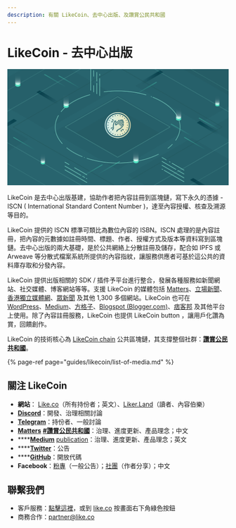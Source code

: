 ```yaml
---
description: 有關 LikeCoin、去中心出版、及讚賞公民共和國
---
```


# LikeCoin - 去中心出版

![](.gitbook/assets/likecoin_presskit_likecoin_asset_likecoinfeature.png)

LikeCoin 是去中心出版基建，協助作者把內容註冊到區塊鏈，寫下永久的憑據 - ISCN \( International Standard Content Number \)，達至內容授權、核查及溯源等目的。

LikeCoin 提供的 ISCN 標準可類比為數位內容的 ISBN。ISCN 處理的是內容註冊，把內容的元數據如註冊時間、標題、作者、授權方式及版本等資料寫到區塊鏈。去中心出版的兩大基礎，是於公共網絡上分散註冊及儲存，配合如 IPFS 或 Arweave 等分散式檔案系統所提供的內容指紋，讓服務供應者可基於這公共的資料庫存取和分發內容。

LikeCoin 提供出版相關的 SDK / 插件予平台進行整合，發展各種服務如新聞網站、社交媒體、博客網站等等。支援 LikeCoin 的媒體包括 [Matters](https://matters.news/)、[立場新聞](https://www.thestandnews.com/)、[香港獨立媒體網](https://www.inmediahk.net/)、[眾新聞](https://www.hkcnews.com/) 及其他 1,300 多個網站。LikeCoin 也可在 [WordPress](https://zh-hk.wordpress.org/plugins/likecoin/)、[Medium](https://medium.com/)、[方格子](https://vocus.cc/)、[Blogspot \(Blogger.com\)](https://www.blogger.com/)、[痞客邦](https://appmarket.pixnet.tw/#!/addon/1331) 及其他平台上使用。除了內容註冊服務，LikeCoin 也提供 LikeCoin button ，讓用戶化讚為賞，回饋創作。

LikeCoin 的技術核心為 [LikeCoin chain](https://likecoin.bigdipper.live/) 公共區塊鏈，其支撐整個社群：[**讚賞公民共和國**](https://liker.land/getapp)。‌

{% page-ref page="guides/likecoin/list-of-media.md" %}

## 關注 LikeCoin

* **網站**： [Like.co](https://like.co)（所有持份者；英文）、[Liker.Land](https://liker.land)（讀者、內容伯樂）
* [**Discord**](https://discord.com/invite/W4DQ6peZZZ)：開發、治理相關討論
* [**Telegram**](https://t.me/likecoin)：持份者、一般討論
* [**Matters**](https://matters.news/tags/VGFnOjgwOTQ) [**\#讚賞公民共和國**](https://matters.news/tags/VGFnOjgwOTQ)：治理、進度更新、產品理念；中文
* \*\*\*\*[**Medium**](https://medium.com/likecoin) [publication](https://medium.com/likecoin)：治理、進度更新、產品理念；英文
* \*\*\*\*[**Twitter**](https://twitter.com/likecoin)：公告
* \*\*\*\*[**GitHub**](https://github.com/likecoin)：開放代碼
* **Facebook**：[粉專](https://www.facebook.com/Liker.Land/)（一般公告）；[社團](https://www.facebook.com/groups/likecoin)（作者分享）；中文

## 聯繫我們 <a id="contact-us"></a>

* 客戶服務：[點擊這裡](https://go.crisp.chat/chat/embed/?website_id=5c009125-5863-4059-ba65-43f177ca33f7)，或到 [like.co](https://like.co/) 按畫面右下角綠色按鈕
* 商務合作：[partner@like.co](mailto:partner@like.co)

